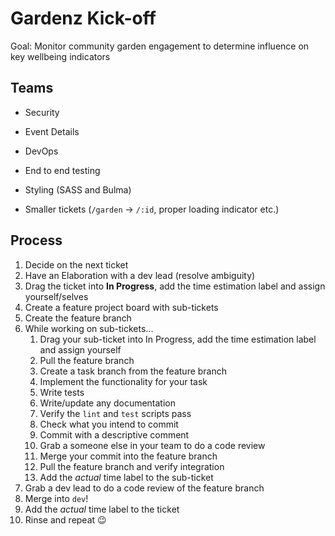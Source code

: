 # Gardenz Kick-off

Goal: Monitor community garden engagement to determine influence on key wellbeing indicators

## Teams

- Security
- Event Details
- DevOps


- End to end testing
- Styling (SASS and Bulma)
- Smaller tickets (`/garden` -> `/:id`, proper loading indicator etc.)


## Process

1. Decide on the next ticket
1. Have an Elaboration with a dev lead (resolve ambiguity)
1. Drag the ticket into **In Progress**, add the time estimation label and assign yourself/selves
1. Create a feature project board with sub-tickets
1. Create the feature branch
1. While working on sub-tickets...
    1. Drag your sub-ticket into In Progress, add the time estimation label and assign yourself
    1. Pull the feature branch
    1. Create a task branch from the feature branch
    1. Implement the functionality for your task
    1. Write tests
    1. Write/update any documentation
    1. Verify the `lint` and `test` scripts pass
    1. Check what you intend to commit
    1. Commit with a descriptive comment
    1. Grab a someone else in your team to do a code review
    1. Merge your commit into the feature branch
    1. Pull the feature branch and verify integration
    1. Add the _actual_ time label to the sub-ticket
1. Grab a dev lead to do a code review of the feature branch
1. Merge into `dev`!
1. Add the _actual_ time label to the ticket
1. Rinse and repeat :wink:
